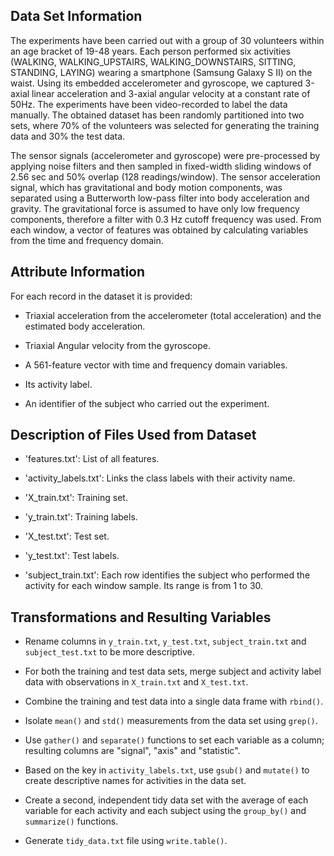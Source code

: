 ## Data Set Information
The experiments have been carried out with a group of 30 volunteers within an age bracket of 19-48 years. Each person performed six activities (WALKING, WALKING_UPSTAIRS, WALKING_DOWNSTAIRS, SITTING, STANDING, LAYING) wearing a smartphone (Samsung Galaxy S II) on the waist. Using its embedded accelerometer and gyroscope, we captured 3-axial linear acceleration and 3-axial angular velocity at a constant rate of 50Hz. The experiments have been video-recorded to label the data manually. The obtained dataset has been randomly partitioned into two sets, where 70% of the volunteers was selected for generating the training data and 30% the test data. 

The sensor signals (accelerometer and gyroscope) were pre-processed by applying noise filters and then sampled in fixed-width sliding windows of 2.56 sec and 50% overlap (128 readings/window). The sensor acceleration signal, which has gravitational and body motion components, was separated using a Butterworth low-pass filter into body acceleration and gravity. The gravitational force is assumed to have only low frequency components, therefore a filter with 0.3 Hz cutoff frequency was used. From each window, a vector of features was obtained by calculating variables from the time and frequency domain.

## Attribute Information
For each record in the dataset it is provided: 
- Triaxial acceleration from the accelerometer (total acceleration) and the estimated body acceleration. 
 
- Triaxial Angular velocity from the gyroscope. 
 
- A 561-feature vector with time and frequency domain variables. 
 
- Its activity label. 
 
- An identifier of the subject who carried out the experiment.

## Description of Files Used from Dataset

- 'features.txt': List of all features.
 
- 'activity_labels.txt': Links the class labels with their activity name.
 
- 'X_train.txt': Training set.
 
- 'y_train.txt': Training labels.
 
- 'X_test.txt': Test set.
 
- 'y_test.txt': Test labels.
 
- 'subject_train.txt': Each row identifies the subject who performed the activity for each window sample. Its range is from 1 to 30. 

## Transformations and Resulting Variables

- Rename columns in `y_train.txt`, `y_test.txt`, `subject_train.txt` and `subject_test.txt` to be more descriptive.

- For both the training and test data sets, merge subject and activity label data with observations in `X_train.txt` and `X_test.txt`.

- Combine the training and test data into a single data frame with `rbind()`.

- Isolate `mean()` and `std()` measurements from the data set using `grep()`.

- Use `gather()` and `separate()` functions to set each variable as a column; resulting columns are "signal", "axis" and "statistic".

- Based on the key in `activity_labels.txt`, use `gsub()` and `mutate()` to create descriptive names for activities in the data set.

- Create a second, independent tidy data set with the average of each variable for each activity and each subject using the `group_by()` and `summarize()` functions.

- Generate `tidy_data.txt` file using `write.table()`.
